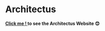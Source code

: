 # Architectus

<a href="https://architectus.netlify.app/index.html">
  <b>Click me !<b/>
</a> to see the Architectus Website 😊
